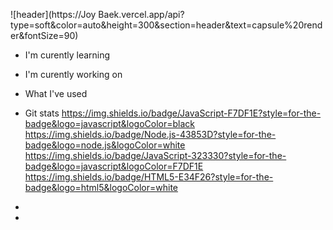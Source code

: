 ![header](https://Joy Baek.vercel.app/api?type=soft&color=auto&height=300&section=header&text=capsule%20render&fontSize=90)

- I'm curently learning
- I'm curently working on
- What I've used
- Git stats
<https://img.shields.io/badge/JavaScript-F7DF1E?style=for-the-badge&logo=javascript&logoColor=black>
<https://img.shields.io/badge/Node.js-43853D?style=for-the-badge&logo=node.js&logoColor=white>
<https://img.shields.io/badge/JavaScript-323330?style=for-the-badge&logo=javascript&logoColor=F7DF1E>
<https://img.shields.io/badge/HTML5-E34F26?style=for-the-badge&logo=html5&logoColor=white>

- 
- 
